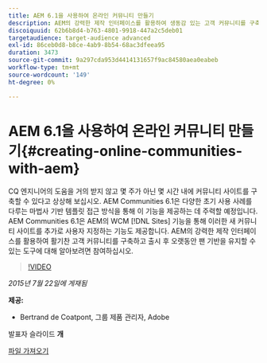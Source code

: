 ```yaml
---
title: AEM 6.1을 사용하여 온라인 커뮤니티 만들기
description: AEM의 강력한 제작 인터페이스를 활용하여 생동감 있는 고객 커뮤니티를 구축하고 출시 후 오랫동안 팬 기반을 유지할 수 있는 도구에 대해 알아봅니다.
discoiquuid: 62b6b8d4-b763-4801-9918-447a2c5deb01
targetaudience: target-audience advanced
exl-id: 86ceb0d8-b8ce-4ab9-8b54-68ac3dfeea95
duration: 3473
source-git-commit: 9a297cda953d4414131657f9ac84580aea0eabeb
workflow-type: tm+mt
source-wordcount: '149'
ht-degree: 0%

---
```


# AEM 6.1을 사용하여 온라인 커뮤니티 만들기{#creating-online-communities-with-aem}

CQ 엔지니어의 도움을 거의 받지 않고 몇 주가 아닌 몇 시간 내에 커뮤니티 사이트를 구축할 수 있다고 상상해 보십시오. AEM Communities 6.1은 다양한 초기 사용 사례를 다루는 마법사 기반 템플릿 접근 방식을 통해 이 기능을 제공하는 데 주력할 예정입니다. AEM Communities 6.1은 AEM의 WCM [!DNL Sites] 기능을 통해 이러한 새 커뮤니티 사이트를 추가로 사용자 지정하는 기능도 제공합니다. AEM의 강력한 제작 인터페이스를 활용하여 활기찬 고객 커뮤니티를 구축하고 출시 후 오랫동안 팬 기반을 유지할 수 있는 도구에 대해 알아보려면 참여하십시오.

>[!VIDEO](https://video.tv.adobe.com/v/19381/?quality=9)

*2015년 7월 22일에 게재됨*

**제공:**

* Bertrand de Coatpont, 그룹 제품 관리자, Adobe

발표자 슬라이드 **개**

[파일 가져오기](assets/aem-6-1-communities-gems.pdf)
<!--
[Get back to the Overview](https://helpx.adobe.com/experience-manager/kt/eseminars/gems/aem-index.html)
-->
